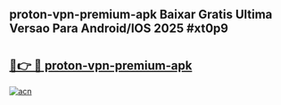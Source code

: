 ## proton-vpn-premium-apk Baixar Gratis Ultima Versao Para Android/IOS 2025 #xt0p9

# <h2><a href="https://ainizakaria.my?title=proton-vpn-premium-apk&ref=20M">🔗👉 🔴 proton-vpn-premium-apk</a></h2>

[![acn](https://github.com/user-attachments/assets/0f9c940e-d8b0-45ae-aac7-cd30a18b3e1c)](https://ainizakaria.my?title=proton-vpn-premium-apk&ref=20M)

